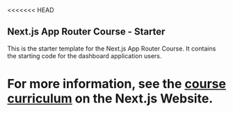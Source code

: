<<<<<<< HEAD

## Next.js App Router Course - Starter

This is the starter template for the Next.js App Router Course. It contains the starting code for the dashboard application users.

# For more information, see the [course curriculum](https://nextjs.org/learn) on the Next.js Website.

